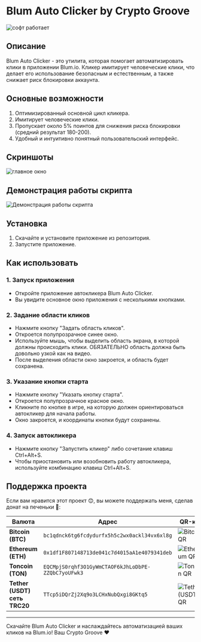 # Blum Auto Clicker by Crypto Groove
![софт работает](https://github.com/user-attachments/assets/5b7438b5-cd34-4f5e-b2e0-18f8df4c6ff6)

## Описание
Blum Auto Clicker - это утилита, которая помогает автоматизировать клики в приложении Blum.io. Кликер имитирует человеческие клики, что делает его использование безопасным и естественным, а также снижает риск блокировки аккаунта.

## Основные возможности
1. Оптимизированный основной цикл кликера.
2. Имитирует человеческие клики.
3. Пропускает около 5% поинтов для снижения риска блокировки (средний результат 180-200).
4. Удобный и интуитивно понятный пользовательский интерфейс.

## Скриншоты
![главное окно](https://github.com/user-attachments/assets/151f07da-66ef-40c6-a205-45a24b1aef59)

## Демонстрация работы скрипта
![Демонстрация работы скрипта](https://github.com/user-attachments/assets/c44f0f4b-cdd4-4e4a-b466-f4bff63df285)

## Установка
1. Скачайте и установите приложение из репозитория.
2. Запустите приложение.

## Как использовать

### 1. Запуск приложения
- Откройте приложение автокликера Blum Auto Clicker.
- Вы увидите основное окно приложения с несколькими кнопками.

### 2. Задание области кликов
- Нажмите кнопку "Задать область кликов".
- Откроется полупрозрачное синее окно.
- Используйте мышь, чтобы выделить область экрана, в которой должны происходить клики. ОБЯЗАТЕЛЬНО область должна быть довольно узкой как на видео.
- После выделения области окно закроется, и область будет сохранена.

### 3. Указание кнопки старта
- Нажмите кнопку "Указать кнопку старта".
- Откроется полупрозрачное красное окно.
- Кликните по кнопке в игре, на которую должен ориентироваться автокликер для начала работы.
- Окно закроется, и координаты кнопки будут сохранены.

### 4. Запуск автокликера
- Нажмите кнопку "Запустить кликер" либо сочетание клавиш Ctrl+Alt+S.
- Чтобы приостановить или возобновить работу автокликера, используйте комбинацию клавиш Ctrl+Alt+S.

## Поддержка проекта
Если вам нравится этот проект 😊, вы можете поддержать меня, сделав донат на печеньки 🍪:

| Валюта       | Адрес                                                                                       | QR-код                                                                                                                                     |
|--------------|----------------------------------------------------------------------------------------------|-------------------------------------------------------------------------------------------------------------------------------------------|
| **Bitcoin (BTC)** | `bc1qdnck6tg6fcdydurfx5h5c2wx0ackl34vx6xl8g`                                               | ![Bitcoin QR](https://github.com/user-attachments/assets/0b9b429a-2a05-4eef-85e0-e8c91dc709d5)                                             |
| **Ethereum (ETH)** | `0x1df1F807148713de041c7d4015aA1e4079341deb`                                               | ![Ethereum QR](https://github.com/user-attachments/assets/8b5b1688-8891-4c24-99e8-3441531d622b)                                             |
| **Toncoin (TON)** | `EQCMpjS0rqhf3O1GyWmCTAOF6kJhLoDbPE-ZZQbC7yoUFwk3`                                        | ![Toncoin QR](https://github.com/user-attachments/assets/d91e8a4b-4f2d-4d92-959b-444b5e2b5215)                                             |
| **Tether (USDT) сеть TRC20** | `TTcp5iDQrZj2Xq9o3LCHxNubQxgi8GKtq5`                                                 | ![Tether (USDT) QR](https://github.com/user-attachments/assets/16abf07d-7ffc-4026-a1a3-b9f688fcc119)                                       |


---

Скачайте Blum Auto Clicker и наслаждайтесь автоматизацией ваших кликов на Blum.io! 
Ваш Crypto Groove ❤
